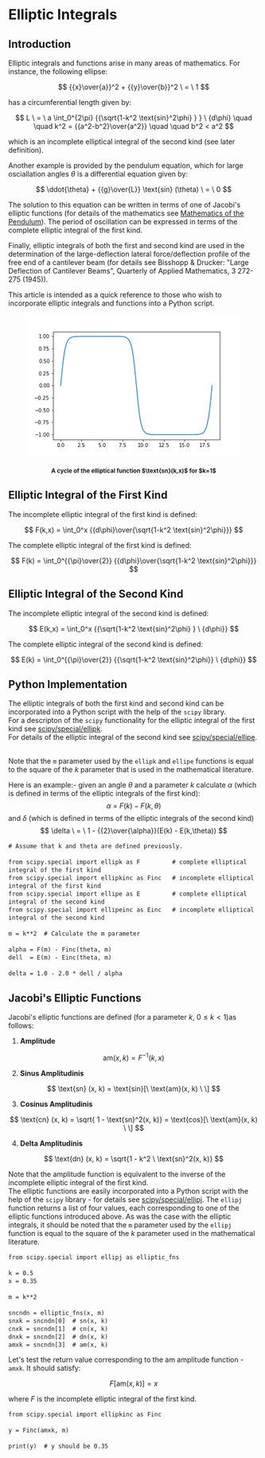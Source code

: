 # Elliptic Integrals

## Introduction

Elliptic integrals and functions arise in many areas of mathematics. For instance, the following ellipse:

$$ {{x}\over{a}}^2  + {{y}\over{b}}^2 \ = \ 1  $$

has a circumferential length given by:

$$ L \ = \  a \int_0^{2\pi} {{\sqrt{1-k^2 \text{sin}^2\phi} } }  \ {d\phi}  \quad \quad k^2 = {{a^2-b^2}\over{a^2}}   \quad \quad b^2 < a^2  $$

which is an incomplete elliptical integral of the second kind (see later definition).

Another example is provided by the pendulum equation, which 
for large osciallation angles $\theta$ is a differential equation given by:

$$ \ddot{\theta} + {{g}\over{L}}  \text{sin} (\theta) \ = \ 0 $$

The solution to this equation can be written in terms of one of Jacobi's elliptic functions (for details of the mathematics see [Mathematics of the Pendulum](http://jgxsoft.com/examples/pendulum.html)). The period of oscillation can be expressed in terms of the complete elliptic integral of the first kind.

Finally, elliptic integrals of both the first and second kind are used in the determination of the large-deflection lateral force/deflection profile of the free end of a cantilever beam (for details see Bisshopp & Drucker: "Large Deflection of Cantilever Beams", Quarterly of Applied Mathematics, 3 272-275 (1945)).

This article is intended as a quick reference to those who wish to incorporate elliptic integrals and functions into a Python script.

<p align="center">
    <img src="https://raw.githubusercontent.com/JerryGreenough/Elliptical-Integrals/master/images/sn.png" width="432" height="288"> 
</p>

<p align="center">
    <strong><small>A cycle of the elliptical function $\text{sn}(k,x)$ for $k=1$ </small></strong>
</p>

## Elliptic Integral of the First Kind

The incomplete elliptic integral of the first kind is defined:

$$ F(k,x) = \int_0^x {{d\phi}\over{\sqrt{1-k^2 \text{sin}^2\phi}}} $$ 

The complete elliptic integral of the first kind is defined:

$$ F(k) = \int_0^{{\pi}\over{2}} {{d\phi}\over{\sqrt{1-k^2 \text{sin}^2\phi}}} $$ 


## Elliptic Integral of the Second Kind

The incomplete elliptic integral of the second kind is defined:

$$ E(k,x) = \int_0^x {{\sqrt{1-k^2 \text{sin}^2\phi} } \ {d\phi}} $$

The complete elliptic integral of the second kind is defined:

$$ E(k) = \int_0^{{\pi}\over{2}} {{\sqrt{1-k^2 \text{sin}^2\phi}} \ {d\phi}} $$ 

## Python Implementation

The elliptic integrals of both the first kind and second kind can be incorporated into a Python script with the help of the ```scipy``` library.
<br>For a descripton of the ```scipy``` functionality for the elliptic integral of the first kind see
[scipy/special/ellipk](https://docs.scipy.org/doc/scipy/reference/generated/scipy.special.ellipk.html).
<br>For details of the elliptic integral of the second kind see
[scipy/special/ellipe](https://docs.scipy.org/doc/scipy/reference/generated/scipy.special.ellipe.html). 

<br>Note that the ```m``` parameter used by
the ```ellipk``` and ```ellipe``` functions is equal to the square of the $k$ parameter that is used in the mathematical literature. <br>

Here is an example:- given an angle $\theta$ and a parameter $k$ calculate $\alpha$ (which is defined in terms of the elliptic integrals of the first kind):
$$ \alpha \ =  \ F(k) - F(k,\theta) $$
and $\delta$ (which is defined in terms of the elliptic integrals of the second kind)
$$ \delta \  =  \ 1 - {{2}\over{\alpha}}(E(k) - E(k,\theta)) $$

```
# Assume that k and theta are defined previously.

from scipy.special import ellipk as F         # complete elliptical integral of the first kind
from scipy.special import ellipkinc as Finc   # incomplete elliptical integral of the first kind
from scipy.special import ellipe as E         # complete elliptical integral of the second kind
from scipy.special import ellipeinc as Einc   # incomplete elliptical integral of the second kind

m = k**2  # Calculate the m parameter

alpha = F(m) - Finc(theta, m)
dell  = E(m) - Einc(theta, m)
    
delta = 1.0 - 2.0 * dell / alpha
```




## Jacobi's Elliptic Functions


Jacobi's elliptic functions are defined (for a parameter $k, \ 0 \leq k < 1$)as follows:

1) <b>Amplitude</b>

$$ \text{am}(x,k) = F^{-1}(k,x)  $$

2) <b>Sinus Amplitudinis</b>

$$ \text{sn} (x, k) = \text{sin}[\ \text{am}(x, k) \ \] $$

3) <b>Cosinus Amplitudinis</b>

$$ \text{cn} (x, k) = \sqrt{   1 - \text{sn}^2(x, k)} = \text{cos}[\ \text{am}(x, k) \ \] $$

4) <b>Delta Amplitudinis</b>

$$ \text{dn} (x, k) = \sqrt{1 - k^2 \ \text{sn}^2(x, k)}   $$

Note that the amplitude function is equivalent to the inverse of the incomplete elliptic integral of the first kind.
<br>
The elliptic functions are easily incorporated into a Python script with the help of the ```scipy``` library - for details see
[scipy/special/ellipj](https://docs.scipy.org/doc/scipy/reference/generated/scipy.special.ellipj.html). The ```ellipj``` function returns a
list of four values, each corresponding to one of the elliptic functions introduced above. As was the case with the elliptic integrals, 
it should be noted that the ```m``` parameter used by
the ```ellipj``` function is equal to the square of the $k$ parameter used in the mathematical literature.

```
from scipy.special import ellipj as elliptic_fns

k = 0.5
x = 0.35

m = k**2

sncndn = elliptic_fns(x, m)
snxk = sncndn[0]  # sn(x, k)
cnxk = sncndn[1]  # cn(x, k)
dnxk = sncndn[2]  # dn(x, k)
amxk = sncndn[3]  # am(x, k)
```

Let's test the return value corresponding to the $\text{am}$ amplitude function - ```amxk```. It should satisfy:

$$ F[\text{am}(x,k)] = x $$

where $F$ is the incomplete elliptic integral of the first kind.

```
from scipy.special import ellipkinc as Finc

y = Finc(amxk, m)

print(y)  # y should be 0.35
```
